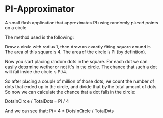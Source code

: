 PI-Approximator
===============

A small flash application that approximates PI using randomly placed points on a circle.

The method used is the following:

Draw a circle with radius 1, then draw an exactly fitting square around it. The area of this square is 4. The area of the circle is Pi (by definition).

Now you start placing random dots in the square. For each dot we can easily determine wether or not it's in the circle. The chance that such a dot will fall inside the circle is Pi/4.

So after placing a couple of million of those dots, we count the number of dots that ended up in the circle, and divide that by the total amount of dots. So now we can calculate the chance that a dot falls in the circle:

DotsInCircle / TotalDots = Pi / 4

And we can see that:
Pi = 4 * DotsInCircle / TotalDots
